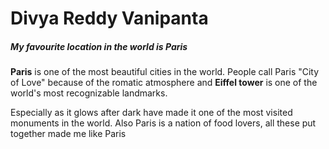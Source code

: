 # Divya Reddy Vanipanta

##### My favourite location in the world is **Paris**

**Paris** is one of the most beautiful cities in the world. People call Paris "City of Love" because of the romatic atmosphere and **Eiffel tower** is one of the world's most recognizable landmarks.

Especially as it glows after dark have made it one of the most visited monuments in the world. Also Paris is a nation of food lovers, all these put together made me like Paris
